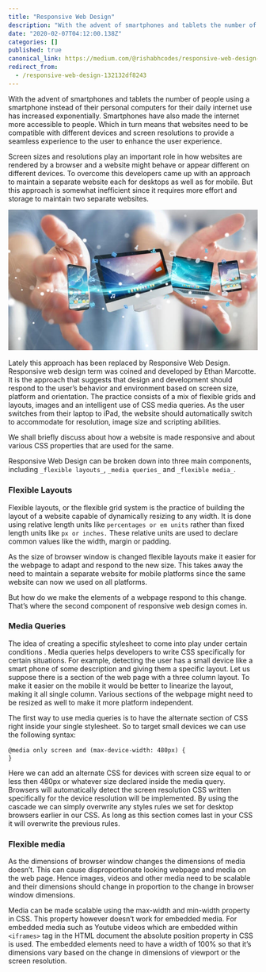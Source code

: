 ```yaml
---
title: "Responsive Web Design"
description: "With the advent of smartphones and tablets the number of people using a desktop for their daily internet use has significantly gone down…"
date: "2020-02-07T04:12:00.138Z"
categories: []
published: true
canonical_link: https://medium.com/@rishabhcodes/responsive-web-design-132132df8243
redirect_from:
  - /responsive-web-design-132132df8243
---
```


With the advent of smartphones and tablets the number of people using a smartphone instead of their personal computers for their daily internet use has increased exponentially. Smartphones have also made the internet more accessible to people. Which in turn means that websites need to be compatible with different devices and screen resolutions to provide a seamless experience to the user to enhance the user experience.

Screen sizes and resolutions play an important role in how websites are rendered by a browser and a website might behave or appear different on different devices. To overcome this developers came up with an approach to maintain a separate website each for desktops as well as for mobile. But this approach is somewhat inefficient since it requires more effort and storage to maintain two separate websites.

![](./asset-1.jpeg)

Lately this approach has been replaced by Responsive Web Design. Responsive web design term was coined and developed by Ethan Marcotte. It is the approach that suggests that design and development should respond to the user’s behavior and environment based on screen size, platform and orientation. The practice consists of a mix of flexible grids and layouts, images and an intelligent use of CSS media queries. As the user switches from their laptop to iPad, the website should automatically switch to accommodate for resolution, image size and scripting abilities.

We shall briefly discuss about how a website is made responsive and about various CSS properties that are used for the same.

Responsive Web Design can be broken down into three main components, including `_flexible layouts_`, `_media queries_` and `_flexible media_`.

### **Flexible Layouts**

Flexible layouts, or the flexible grid system is the practice of building the layout of a website capable of dynamically resizing to any width. It is done using relative length units like `percentages or em units` rather than fixed length units like `px or inches.` These relative units are used to declare common values like the width, margin or padding.

As the size of browser window is changed flexible layouts make it easier for the webpage to adapt and respond to the new size. This takes away the need to maintain a separate website for mobile platforms since the same website can now we used on all platforms.

But how do we make the elements of a webpage respond to this change. That’s where the second component of responsive web design comes in.

### **Media Queries**

The idea of creating a specific stylesheet to come into play under certain conditions . Media queries helps developers to write CSS specifically for certain situations. For example, detecting the user has a small device like a smart phone of some description and giving them a specific layout. Let us suppose there is a section of the web page with a three column layout. To make it easier on the mobile it would be better to linearize the layout, making it all single column. Various sections of the webpage might need to be resized as well to make it more platform independent.

The first way to use media queries is to have the alternate section of CSS right inside your single stylesheet. So to target small devices we can use the following syntax:

```
@media only screen and (max-device-width: 480px) {    
}
```

Here we can add an alternate CSS for devices with screen size equal to or less then 480px or whatever size declared inside the media query. Browsers will automatically detect the screen resolution CSS written specifically for the device resolution will be implemented. By using the cascade we can simply overwrite any styles rules we set for desktop browsers earlier in our CSS. As long as this section comes last in your CSS it will overwrite the previous rules.

### **Flexible media**

As the dimensions of browser window changes the dimensions of media doesn’t. This can cause disproportionate looking webpage and media on the web page. Hence images, videos and other media need to be scalable and their dimensions should change in proportion to the change in browser window dimensions.

Media can be made scalable using the max-width and min-width property in CSS. This property however doesn’t work for embedded media. For embedded media such as Youtube videos which are embedded within `<iframes>` tag in the HTML document the absolute position property in CSS is used. The embedded elements need to have a width of 100% so that it’s dimensions vary based on the change in dimensions of viewport or the screen resolution.
